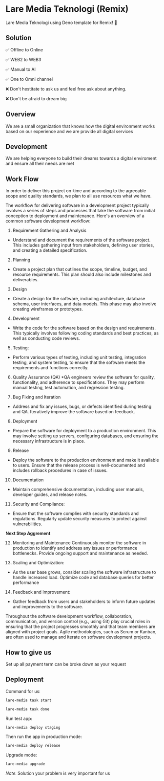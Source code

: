 # Lare Media Teknologi (Remix)

Lare Media Teknologi using Deno template for Remix! 🦕

## Solution

✅ Offline to Online

✅ WEB2 to WEB3

✅ Manual to AI 

✅ One to Omni channel


❌ Don't hestitate to ask us and feel free ask about anything.

❌ Don't be afraid to dream big

## Overview

We are a small organization that knows how the digital environment works based on our experience and we are provide all digital services  

## Development

We are helping everyone to build their dreams towards a digital enviroment and ensure all their needs are met 

## Work Flow

In order to deliver this project on-time and according to the agreeable scope and quality standards, we plan to all use resources what we have. 

The workflow for delivering software in a development project typically involves a series of steps and processes that take the software from initial conception to deployment and maintenance. Here's an overview of a common software development workflow:

1. Requirement Gathering and Analysis
* Understand and document the requirements of the software project. This includes gathering input from stakeholders, defining user stories, and creating a detailed specification.

2. Planning
* Create a project plan that outlines the scope, timeline, budget, and resource requirements. This plan should also include milestones and deliverables.
  
3. Design
* Create a design for the software, including architecture, database schema, user interfaces, and data models. This phase may also involve creating wireframes or prototypes.

4. Development
* Write the code for the software based on the design and requirements. This typically involves following coding standards and best practices, as well as conducting code reviews.

5. Testing:
* Perform various types of testing, including unit testing, integration testing, and system testing, to ensure that the software meets the requirements and functions correctly.

6. Quality Assurance (QA)
*QA engineers review the software for quality, functionality, and adherence to specifications. They may perform manual testing, test automation, and regression testing.

7. Bug Fixing and Iteration
* Address and fix any issues, bugs, or defects identified during testing and QA. Iteratively improve the software based on feedback.

8. Deployment
* Prepare the software for deployment to a production environment. This may involve setting up servers, configuring databases, and ensuring the necessary infrastructure is in place.

9. Release
* Deploy the software to the production environment and make it available to users. Ensure that the release process is well-documented and includes rollback procedures in case of issues.

10. Documentation
* Maintain comprehensive documentation, including user manuals, developer guides, and release notes.

11. Security and Compliance:
* Ensure that the software complies with security standards and regulations. Regularly update security measures to protect against vulnerabilities.

**Next Step Aggrement**

12. Monitoring and Maintenance
Continuously monitor the software in production to identify and address any issues or performance bottlenecks. Provide ongoing support and maintenance as needed.

13. Scaling and Optimization:
* As the user base grows, consider scaling the software infrastructure to handle increased load. Optimize code and database queries for better performance

14. Feedback and Improvement:
* Gather feedback from users and stakeholders to inform future updates and improvements to the software.

Throughout the software development workflow, collaboration, communication, and version control (e.g., using Git) play crucial roles in ensuring that the project progresses smoothly and that team members are aligned with project goals. Agile methodologies, such as Scrum or Kanban, are often used to manage and iterate on software development projects.

## How to give us

Set up all payment term can be broke down as your request

## Deployment

Command for us:
```sh
lare-media task start
```

```sh
lare-media task done
```

Run test app:

```sh
lare-media deploy staging
```
Then run the app in production mode:

```sh
lare-media deploy release
```
Upgrade mode:

```sh
lare-media upgrade
```




*Note*: Solution your problem is very important for us
